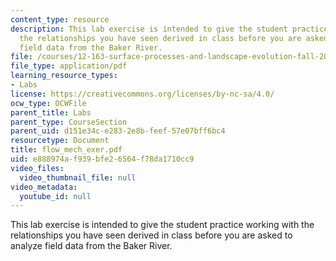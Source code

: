 ```yaml
---
content_type: resource
description: This lab exercise is intended to give the student practice working with
  the relationships you have seen derived in class before you are asked to analyze
  field data from the Baker River.
file: /courses/12-163-surface-processes-and-landscape-evolution-fall-2004/e888974af939bfe26564f78da1710cc9_flow_mech_exer.pdf
file_type: application/pdf
learning_resource_types:
- Labs
license: https://creativecommons.org/licenses/by-nc-sa/4.0/
ocw_type: OCWFile
parent_title: Labs
parent_type: CourseSection
parent_uid: d151e34c-e283-2e8b-feef-57e07bff6bc4
resourcetype: Document
title: flow_mech_exer.pdf
uid: e888974a-f939-bfe2-6564-f78da1710cc9
video_files:
  video_thumbnail_file: null
video_metadata:
  youtube_id: null
---
```

This lab exercise is intended to give the student practice working with the relationships you have seen derived in class before you are asked to analyze field data from the Baker River.